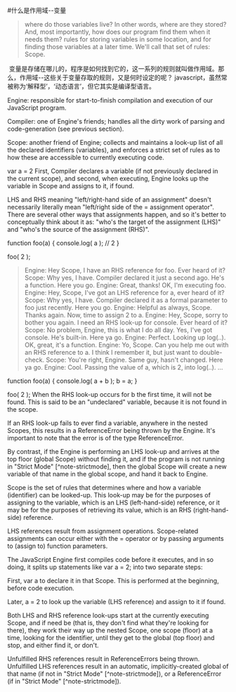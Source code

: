 #什么是作用域--变量
>where do those variables live? In other words, where are they stored? And, most importantly, how does our program find them when it needs them?
>rules for storing variables in some location, and for finding those variables at a later time. We'll call that set of rules: Scope.


  变量是存储在哪儿的，程序是如何找到它的，这一系列的规则就叫做作用域。那么，作用域--这些关于变量存取的规则，又是何时设定的呢？
  javascript，虽然常被称为‘解释型’，‘动态语言’，但它其实是编译型语言。
  
  Engine: responsible for start-to-finish compilation and execution of our JavaScript program.

Compiler: one of Engine's friends; handles all the dirty work of parsing and code-generation (see previous section).

Scope: another friend of Engine; collects and maintains a look-up list of all the declared identifiers (variables), and enforces a strict set of rules as to how these are accessible to currently executing code.

var a = 2
First, Compiler declares a variable (if not previously declared in the current scope), and second, when executing, Engine looks up the variable in Scope and assigns to it, if found.


LHS and RHS meaning "left/right-hand side of an assignment" doesn't necessarily literally mean "left/right side of the = assignment operator". There are several other ways that assignments happen, and so it's better to conceptually think about it as: "who's the target of the assignment (LHS)" and "who's the source of the assignment (RHS)".

function foo(a) {
	console.log( a ); // 2
}

foo( 2 );

>Engine: Hey Scope, I have an RHS reference for foo. Ever heard of it?
>Scope: Why yes, I have. Compiler declared it just a second ago. He's a function. Here you go.
>Engine: Great, thanks! OK, I'm executing foo.
>Engine: Hey, Scope, I've got an LHS reference for a, ever heard of it?
>Scope: Why yes, I have. Compiler declared it as a formal parameter to foo just recently. Here you go.
>Engine: Helpful as always, Scope. Thanks again. Now, time to assign 2 to a.
>Engine: Hey, Scope, sorry to bother you again. I need an RHS look-up for console. Ever heard of it?
>Scope: No problem, Engine, this is what I do all day. Yes, I've got console. He's built-in. Here ya go.
>Engine: Perfect. Looking up log(..). OK, great, it's a function.
>Engine: Yo, Scope. Can you help me out with an RHS reference to a. I think I remember it, but just want to double-check.
>Scope: You're right, Engine. Same guy, hasn't changed. Here ya go.
>Engine: Cool. Passing the value of a, which is 2, into log(..).
>...


function foo(a) {
	console.log( a + b );
	b = a;
}

foo( 2 );
When the RHS look-up occurs for b the first time, it will not be found. This is said to be an "undeclared" variable, because it is not found in the scope.

If an RHS look-up fails to ever find a variable, anywhere in the nested Scopes, this results in a ReferenceError being thrown by the Engine. It's important to note that the error is of the type ReferenceError.

By contrast, if the Engine is performing an LHS look-up and arrives at the top floor (global Scope) without finding it, and if the program is not running in "Strict Mode" [^note-strictmode], then the global Scope will create a new variable of that name in the global scope, and hand it back to Engine.


Scope is the set of rules that determines where and how a variable (identifier) can be looked-up. This look-up may be for the purposes of assigning to the variable, which is an LHS (left-hand-side) reference, or it may be for the purposes of retrieving its value, which is an RHS (right-hand-side) reference.

LHS references result from assignment operations. Scope-related assignments can occur either with the = operator or by passing arguments to (assign to) function parameters.

The JavaScript Engine first compiles code before it executes, and in so doing, it splits up statements like var a = 2; into two separate steps:

First, var a to declare it in that Scope. This is performed at the beginning, before code execution.

Later, a = 2 to look up the variable (LHS reference) and assign to it if found.

Both LHS and RHS reference look-ups start at the currently executing Scope, and if need be (that is, they don't find what they're looking for there), they work their way up the nested Scope, one scope (floor) at a time, looking for the identifier, until they get to the global (top floor) and stop, and either find it, or don't.

Unfulfilled RHS references result in ReferenceErrors being thrown. Unfulfilled LHS references result in an automatic, implicitly-created global of that name (if not in "Strict Mode" [^note-strictmode]), or a ReferenceError (if in "Strict Mode" [^note-strictmode]).
